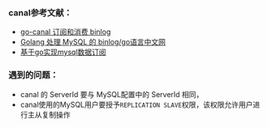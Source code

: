 ### canal参考文献：
- [go-canal 订阅和消费 binlog](https://mrsnake.top/articles/3/)
- [Golang 处理 MySQL 的 binlog/go语言中文网](https://studygolang.com/articles/21373)
- [基于go实现mysql数据订阅](https://vlambda.com/wz_7i6hhIyR6OM.html)

### 遇到的问题：
- canal 的 ServerId 要与 MySQL配置中的 ServerId 相同，
- canal使用的MySQL用户要授予`REPLICATION SLAVE`权限，该权限允许用户进行主从复制操作
